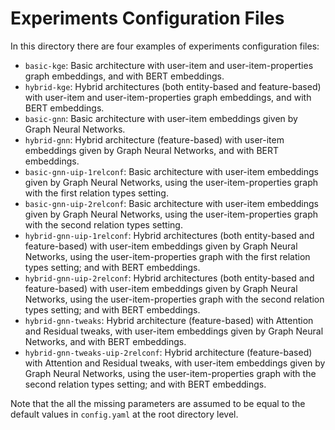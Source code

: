 # Experiments Configuration Files

In this directory there are four examples of experiments configuration files:
- ```basic-kge```: Basic architecture with user-item and user-item-properties graph embeddings, and with BERT
embeddings.
- ```hybrid-kge```: Hybrid architectures (both entity-based and feature-based) with user-item and
user-item-properties graph embeddings, and with BERT embeddings.
- ```basic-gnn```: Basic architecture with user-item embeddings given by Graph Neural Networks.
- ```hybrid-gnn```: Hybrid architecture (feature-based) with user-item embeddings given by Graph Neural Networks,
and with BERT embeddings.
- ```basic-gnn-uip-1relconf```: Basic architecture with user-item embeddings given by Graph Neural Networks, using the
user-item-properties graph with the first relation types setting.
- ```basic-gnn-uip-2relconf```: Basic architecture with user-item embeddings given by Graph Neural Networks, using the
user-item-properties graph with the second relation types setting.
- ```hybrid-gnn-uip-1relconf```: Hybrid architectures (both entity-based and feature-based) with user-item embeddings
given by Graph Neural Networks, using the user-item-properties graph with the first relation types setting; and with
BERT embeddings.
- ```hybrid-gnn-uip-2relconf```: Hybrid architectures (both entity-based and feature-based) with user-item embeddings
given by Graph Neural Networks, using the user-item-properties graph with the second relation types setting; and with
BERT embeddings.
- ```hybrid-gnn-tweaks```: Hybrid architecture (feature-based) with Attention and Residual tweaks, with user-item
embeddings given by Graph Neural Networks, and with BERT embeddings.
- ```hybrid-gnn-tweaks-uip-2relconf```: Hybrid architecture (feature-based) with Attention and Residual tweaks, with
user-item  embeddings given by Graph Neural Networks, using the user-item-properties graph with the second relation
types setting; and with BERT embeddings.

Note that the all the missing parameters are assumed to be equal to the default values in ```config.yaml``` at the root
directory level. 
